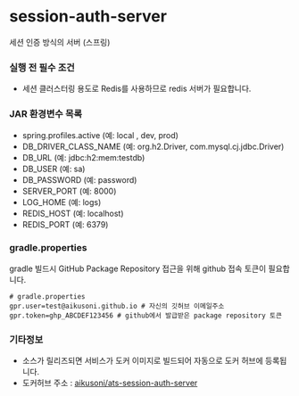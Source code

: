 # session-auth-server
세션 인증 방식의 서버 (스프링)

### 실행 전 필수 조건
- 세션 클러스터링 용도로 Redis를 사용하므로 redis 서버가 필요합니다.

### JAR 환경변수 목록
- spring.profiles.active (예: local , dev, prod)
- DB_DRIVER_CLASS_NAME (예: org.h2.Driver, com.mysql.cj.jdbc.Driver)
- DB_URL (예: jdbc:h2:mem:testdb)
- DB_USER (예: sa)
- DB_PASSWORD (예: password)
- SERVER_PORT (예: 8000)
- LOG_HOME (예: logs)
- REDIS_HOST (예: localhost)
- REDIS_PORT (예: 6379)

### gradle.properties
gradle 빌드시 GitHub Package Repository 접근을 위해 github 접속 토큰이 필요합니다.

```
# gradle.properties
gpr.user=test@aikusoni.github.io # 자신의 깃허브 이메일주소
gpr.token=ghp_ABCDEF123456 # github에서 발급받은 package repository 토큰
```

### 기타정보
- 소스가 릴리즈되면 서비스가 도커 이미지로 빌드되어 자동으로 도커 허브에 등록됩니다.
- 도커허브 주소 : [aikusoni/ats-session-auth-server](https://hub.docker.com/r/aikusoni/ats-session-auth-server)
